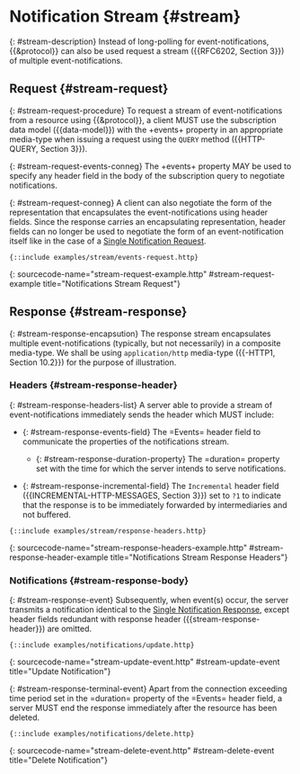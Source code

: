 # Notification Stream {#stream}

{: #stream-description}
Instead of long-polling for event-notifications, {{&protocol}} can also be used request a stream ({{RFC6202, Section 3}}) of multiple event-notifications.

## Request {#stream-request}

{: #stream-request-procedure}
To request a stream of event-notifications from a resource using {{&protocol}}, a client MUST use the subscription data model ({{data-model}}) with the +events+ property in an appropriate media-type when issuing a request using the `QUERY` method ({{HTTP-QUERY, Section 3}}).

{: #stream-request-events-conneg}
The +events+ property MAY be used to specify any header field in the body of the subscription query to negotiate notifications.

{: #stream-request-conneg}
A client can also negotiate the form of the representation that encapsulates the event-notifications using header fields. Since the response carries an encapsulating representation, header fields can no longer be used to negotiate the form of an event-notification itself like in the case of a [Single Notification Request](#single-notification-request).

~~~ http-message
{::include examples/stream/events-request.http}
~~~
{: sourcecode-name="stream-request-example.http" #stream-request-example title="Notifications Stream Request"}

## Response {#stream-response}

{: #stream-response-encapsution}
The response stream encapsulates multiple event-notifications (typically, but not necessarily) in a composite media-type. We shall be using `application/http` media-type ({{-HTTP1, Section 10.2}}) for the purpose of illustration.

### Headers {#stream-response-header}

{: #stream-response-headers-list}
A server able to provide a stream of event-notifications immediately sends the header which MUST include:

+ {: #stream-response-events-field}
The =Events= header field to communicate the properties of the notifications stream.

    + {: #stream-response-duration-property}
    The =duration= property set with the time for which the server intends to serve notifications.

+ {: #stream-response-incremental-field}
The `Incremental` header field ({{INCREMENTAL-HTTP-MESSAGES, Section 3}}) set to `?1` to indicate that the response is to be immediately forwarded by intermediaries and not buffered.

~~~ http-message
{::include examples/stream/response-headers.http}
~~~
{: sourcecode-name="stream-response-headers-example.http" #stream-response-header-example title="Notifications Stream Response Headers"}

### Notifications {#stream-response-body}

{: #stream-response-event}
Subsequently, when event(s) occur, the server transmits a notification identical to the [Single Notification Response](#single-notification-response), except header fields redundant with response header ({{stream-response-header}}) are omitted.

~~~ http-message
{::include examples/notifications/update.http}
~~~
{: sourcecode-name="stream-update-event.http" #stream-update-event title="Update Notification"}

{: #stream-response-terminal-event}
Apart from the connection exceeding time period set in the =duration= property of the =Events= header field, a server MUST end the response immediately after the resource has been deleted.

~~~ http-message
{::include examples/notifications/delete.http}
~~~
{: sourcecode-name="stream-delete-event.http" #stream-delete-event title="Delete Notification"}
